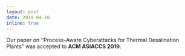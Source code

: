 ```yaml
---
layout: post
date: 2019-04-10
inline: true
---
```


Our paper on ‘‘Process-Aware Cyberattacks for Thermal Desalination Plants” was accepted to **ACM ASIACCS 2019**.
